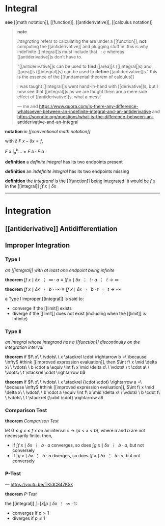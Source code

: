 # Integral

**see** [[math notation]], [[function]], [[antiderivative]], [[calculus notation]]

> **note**
>
> _integrating_ refers to calculating the are under a [[function]], **not** computing the [[antiderivative]] and plugging stuff in. this is why indefinite [[integral]]s must include that $\, : c$ whereas [[antiderivative]]s don't have to.
>
> "[[antiderivative]]s can be used to **find** [[area]]s ([[integral]]s) and [[area]]s ([[integral]]s) can be used to **define** [[antiderivative]]s." this is the essence of the [[fundamental theorem of calculus]]
>
> I was taught [[integral]]s went hand-in-hand with [[derivative]]s, but I now see that [[integral]]s as we are taught them are a mere side effect of [[antiderivative]]s. what a mess!
>
> &mdash; me and <https://www.quora.com/Is-there-any-difference-whatsoever-between-an-indefinite-integral-and-an-antiderivative> and <https://socratic.org/questions/what-is-the-difference-between-an-antiderivative-and-an-integral>

**notation** _in [[conventional math notation]]_

with $\delta\ F\ x - \delta x = f$,

$F\ x\ \bigr|_{a}^{b} \dots = F\ b \cdot F\ a$

**definition** a _definite integral_ has its two endpoints present

**definition** an _indefinite integral_ has its two endpoints missing

**definition** the _integrand_ is the [[function]] being integrated. it would be $f\ x$ in the [[integral]] $\int f\ x \mid \delta x$

---

# Integration

## [[antiderivative]] Antidifferentiation

## Improper Integration

### Type I

_an [[integral]] with at least one endpoint being infinite_

**theorem** $\int f\ x \mid \delta x\ \ \vdots\ \ \infty \cdot a \equiv \int f\ x \mid \delta x\ \ \vdots\ \ t \cdot a\ \ \vdots\ \ t \rightarrow \infty$

**theorem** $\int f\ x \mid \delta x\ \ \vdots\ \ b \cdot \cdot \infty \equiv \int f\ x \mid \delta x\ \ \vdots\ \ b \cdot t\ \ \vdots\ \ t \rightarrow \cdot \infty$

a Type I improper [[integral]] is said to:

- converge if the [[limit]] exists
- diverge if the [[limit]] does not exist (including when the [[limit]] is infinite)

### Type II

_an integral whose integrand has a [[function]] discontinuity on the integration interval_

**theorem** if $f\ x\ \ \vdots\ \ x \stackrel \cdot \rightarrow b =\ \because \infty$ #think [[improved expression evaluation]], then $\int f\ x \mid \delta x\ \ \vdots\ \ b \cdot a \equiv \int f\ x \mid \delta x\ \ \vdots\ \ t \cdot a\ \ \vdots\ \ t \stackrel \cdot \rightarrow b$

**theorem** if $f\ x\ \ \vdots\ \ x \stackrel {\cdot \cdot} \rightarrow a =\ \because \infty$ #think [[improved expression evaluation]], $\int f\ x \mid \delta x\ \ \vdots\ \ b \cdot a \equiv \int f\ x \mid \delta x\ \ \vdots\ \ b \cdot t\ \ \vdots\ \ t \stackrel {\cdot \cdot} \rightarrow a$

### Comparison Test

**theorem** _Comparison Test_

let $0 \le g\ x \le f\ x$ on an interval $x \rightarrow (a < x < b)$, where $a$ and $b$ are not necessarily finite. then,

- if $\int f\ x \mid \delta x\ \ \vdots\ \ b \cdot a$ converges, so does $\int g\ x \mid \delta x\ \ \vdots\ \ b \cdot a$, but not conversely
- if $\int g\ x \mid \delta x\ \ \vdots\ \ b \cdot a$ diverges, so does $\int f\ x \mid \delta x\ \ \vdots\ \ b \cdot a$, but not conversely

### P-Test

&mdash; <https://youtu.be/TKIdC847K3k>

**theorem** _P-Test_

the [[integral]] $\int -[x]p \mid \delta x\ \ \vdots\ \ \infty \cdot 1$:

- converges if $p > 1$
- diverges if $p \le 1$
